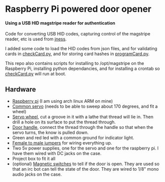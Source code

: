 # Raspberry Pi powered door opener
#### Using a USB HID magstripe reader for authentication


Code for converting USB HID codes, capturing control of the magstripe reader, etc is used from [jness](https://github.com/jness/magtek_cardreader/blob/master/main.py). 

I added some code to load the HID codes from json files, and for validating cards in [checkCard.py](https://github.com/rhinoceraptor/RPiMagstripe/blob/master/scripts/checkCard.py), and for storing card hashes in [programCard.py](https://github.com/rhinoceraptor/RPiMagstripe/blob/master/scripts/programCard.py).

This repo also contains scripts for installing to /opt/magstripe on the Raspberry Pi, installing python dependancies, and for installing a crontab so [checkCard.py](https://github.com/rhinoceraptor/RPiMagstripe/blob/master/scripts/checkCard.py) will run at boot.

## Hardware

* [Raspberry pi](http://www.amazon.com/RASPBERRY-MODEL-756-8308-Raspberry-Pi/dp/B009SQQF9C/) (I am using arch linux ARM on mine)
* [Common servo](http://www.radioshack.com/product/index.jsp?productId=22472146) (needs to be able to sweep about 170 degrees, and fit a wheel)
* [Servo wheel](http://www.adafruit.com/products/167), cut a groove in it with a lathe that thread will lie in. Then drill a hole on its surface to put the thread through.
* [Door handle](http://www.amazon.com/Duro-Med-Door-Knob-Extender-Package/dp/B000PGRKZW/), connect the thread through the handle so that when the servo turns, the know is pulled down.
* Green and red led with a common ground for indicator light.
* [Female to male jumpers](http://www.amazon.com/Phantom-YoYo-dupont-cable-female/dp/B00A6SOGC4/) for wiring everything up.
* Two 5v power supplies, one for the servo and one for the raspberry pi. I have them wired with DC jacks on the case.
* Project box to fit it all
* (optional) [Magnetic switches]((http://www.amazon.com/7939WG-WH-Honeywell-Surface-Mount-Contacts/dp/B001DEUUZC/)) to tell if the door is open. They are used so that an irc bot can tell the state of the door. They are wired to 1/8" mono audio jacks on the case.
